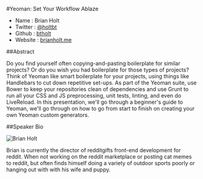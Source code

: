 #Yeoman: Set Your Workflow Ablaze

* Name      : Brian Holt
* Twitter   : [@holtbt](http://www.brianholt.me)
* Github    : [btholt](http://github.com/btholt)
* Website   : [brianholt.me](http://www.brianholt.me)

##Abstract

Do you find yourself often copying-and-pasting boilerplate for similar projects? Or do you wish you had boilerplate for those types of projects? Think of Yeoman like smart boilerplate for your projects, using things like Handlebars to cut down repetitive set-ups. As part of the Yeoman suite, use Bower to keep your repositories clean of dependencies and use Grunt to run all your CSS and JS preprocessing, unit tests, linting, and even do LiveReload. In this presentation, we'll go through a beginner's guide to Yeoman, we'll go through on how to go from start to finish on creating your own Yeoman custom generators.

##Speaker Bio

![Brian Holt](https://raw.github.com/cascadiajs/2013.cascadiajs.com/master/images/brianholt.png)

Brian is currently the director of redditgifts front-end development for reddit. When not working on the reddit marketplace or posting cat memes to reddit, but often finds himself doing a variety of outdoor sports poorly or hanging out with with his wife and puppy.
